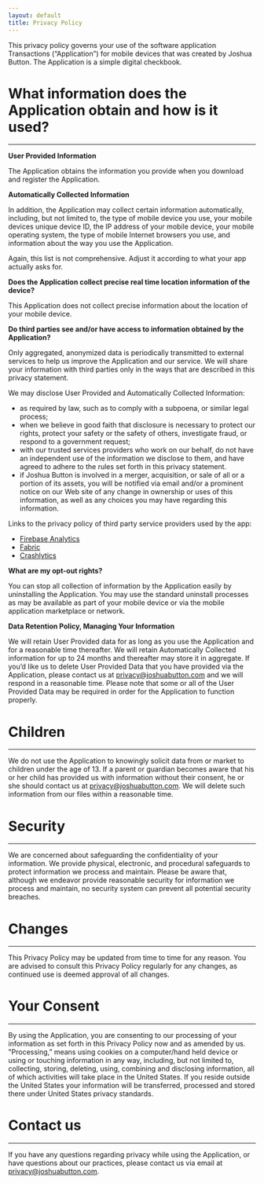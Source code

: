 ```yaml
---
layout: default
title: Privacy Policy
---
```


This privacy policy governs your use of the software application Transactions (“Application”) for mobile devices that was created by Joshua Button. The Application is a simple digital checkbook.
 
# What information does the Application obtain and how is it used?
---

**User Provided Information**

The Application obtains the information you provide when you download and register the Application.

**Automatically Collected Information**

In addition, the Application may collect certain information automatically, including, but not limited to, the type of mobile device you use, your mobile devices unique device ID, the IP address of your mobile device, your mobile operating system, the type of mobile Internet browsers you use, and information about the way you use the Application. 

Again, this list is not comprehensive. Adjust it according to what your app actually asks for.
 
**Does the Application collect precise real time location information of the device?**

This Application does not collect precise information about the location of your mobile device. 

**Do third parties see and/or have access to information obtained by the Application?**

Only aggregated, anonymized data is periodically transmitted to external services to help us improve the Application and our service. We will share your information with third parties only in the ways that are described in this privacy statement.

We may disclose User Provided and Automatically Collected Information:

* as required by law, such as to comply with a subpoena, or similar legal process;
* when we believe in good faith that disclosure is necessary to protect our rights, protect your safety or the safety of others, investigate fraud, or respond to a government request;
* with our trusted services providers who work on our behalf, do not have an independent use of the information we disclose to them, and have agreed to adhere to the rules set forth in this privacy statement.
* if Joshua Button is involved in a merger, acquisition, or sale of all or a portion of its assets, you will be notified via email and/or a prominent notice on our Web site of any change in ownership or uses of this information, as well as any choices you may have regarding this information.

Links to the privacy policy of third party service providers used by the app:

* [Firebase Analytics](https://firebase.google.com/policies/analytics)
* [Fabric](https://fabric.io/privacy)
* [Crashlytics](http://try.crashlytics.com/terms/privacy-policy.pdf)

**What are my opt-out rights?**

You can stop all collection of information by the Application easily by uninstalling the Application. You may use the standard uninstall processes as may be available as part of your mobile device or via the mobile application marketplace or network.

**Data Retention Policy, Managing Your Information**

We will retain User Provided data for as long as you use the Application and for a reasonable time thereafter. We will retain Automatically Collected information for up to 24 months and thereafter may store it in aggregate. If you’d like us to delete User Provided Data that you have provided via the Application, please contact us at privacy@joshuabutton.com and we will respond in a reasonable time. Please note that some or all of the User Provided Data may be required in order for the Application to function properly.

# Children
---

We do not use the Application to knowingly solicit data from or market to children under the age of 13. If a parent or guardian becomes aware that his or her child has provided us with information without their consent, he or she should contact us at privacy@joshuabutton.com. We will delete such information from our files within a reasonable time.

# Security
---

We are concerned about safeguarding the confidentiality of your information. We provide physical, electronic, and procedural safeguards to protect information we process and maintain. Please be aware that, although we endeavor provide reasonable security for information we process and maintain, no security system can prevent all potential security breaches.

# Changes
---

This Privacy Policy may be updated from time to time for any reason. You are advised to consult this Privacy Policy regularly for any changes, as continued use is deemed approval of all changes.

# Your Consent
---

By using the Application, you are consenting to our processing of your information as set forth in this Privacy Policy now and as amended by us. "Processing,” means using cookies on a computer/hand held device or using or touching information in any way, including, but not limited to, collecting, storing, deleting, using, combining and disclosing information, all of which activities will take place in the United States. If you reside outside the United States your information will be transferred, processed and stored there under United States privacy standards. 

# Contact us
---

If you have any questions regarding privacy while using the Application, or have questions about our practices, please contact us via email at privacy@joshuabutton.com.